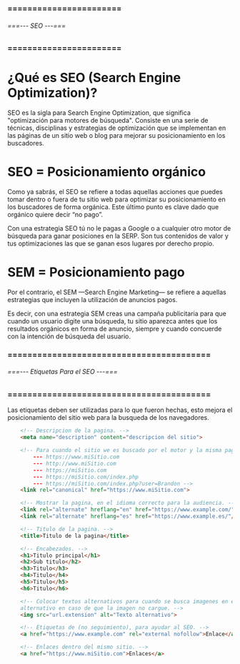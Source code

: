 ### ======================= ###
###### ===--- SEO ---=== ######
### ======================= ###

# ¿Qué es SEO (Search Engine Optimization)?
SEO es la sigla para Search Engine Optimization, que significa "optimización para motores de búsqueda".
Consiste en una serie de técnicas, disciplinas y estrategias de optimización que se implementan en 
las páginas de un sitio web o blog para mejorar su posicionamiento en los buscadores.

# SEO = Posicionamiento orgánico
Como ya sabrás, el SEO se refiere a todas aquellas acciones que puedes tomar dentro o fuera de tu 
sitio web para optimizar su posicionamiento en los buscadores de forma orgánica. Este último 
punto es clave dado que orgánico quiere decir “no pago”.

Con una estrategia SEO tú no le pagas a Google o a cualquier otro motor de búsqueda para ganar 
posiciones en la SERP. Son tus contenidos de valor y tus optimizaciones las que se ganan 
esos lugares por derecho propio.

# SEM = Posicionamiento pago
Por el contrario, el SEM —Search Engine Marketing— se refiere a aquellas estrategias que incluyen 
la utilización de anuncios pagos.

Es decir, con una estrategia SEM creas una campaña publicitaria para que cuando un usuario digite 
una búsqueda, tu sitio aparezca antes que los resultados orgánicos en forma de anuncio, 
siempre y cuando concuerde con la intención de búsqueda del usuario.

### ========================================= ###
###### ===--- Etiquetas Para el SEO ---=== ######
### ========================================= ###

Las etiquetas deben ser utilizadas para lo que fueron hechas, esto mejora el posicionamiento del 
sitio web para la busqueda de los navegadores.

```html
	<!-- Descripcion de la pagina. -->
	<meta name="description" content="descripcion del sitio">

	<!-- Para cuando el sitio we es buscado por el motor y la misma pagina se duplica: 
		--- https://www.miSitio.com
		--- http://www.miSitio.com
		--- https://miSitio.com
		--- https://miSitio.com/index.php
		--- https://miSitio.com/index.php?user=Brandon -->
	<link rel="canonical" href="https://www.miSitio.com">

	<!-- Mostrar la pagina, en el idioma correcto para la audiencia. -->
	<link rel="alternate" hreflang="en" href="https://www.example.com/"/>
	<link rel="alternate" hreflang="es" href="https://www.example.es/"/>

	<!-- Titulo de la pagina. -->
	<title>Titulo de la pagina</title>

	<!-- Encabezados. -->
	<h1>Titulo principal</h1>
	<h2>Sub titulo</h2>
	<h3>Titulo</h3>
	<h4>Titulo</h4>
	<h5>Titulo</h5>
	<h6>Titulo</h6>

	<!-- Colocar textos alternativos para cuando se busca imagenes en el navegador, tambien para colocar un texto 
	alternativo en caso de que la imagen no cargue. -->
	<img src="url.extension" alt="Texto alternativo">

	<!-- Etiquetas de (no seguimiento), para ayudar al SEO. -->
	<a href="https://www.example.com" rel="external nofollow">Enlace</a>

	<!-- Enlaces dentro del mismo sitio. -->
	<a href="https://www.miSitio.com">Enlaces</a>
```